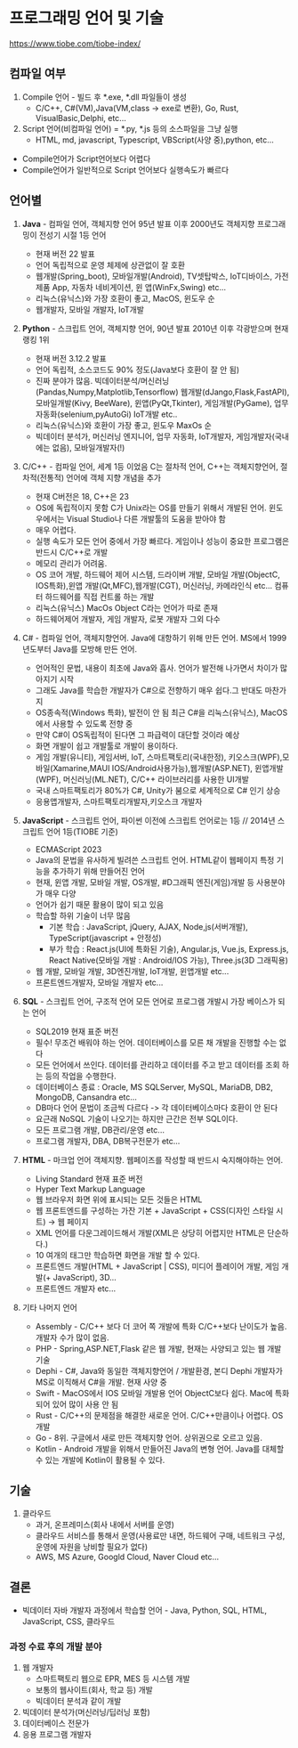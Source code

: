 # 프로그래밍 언어 및 기술
https://www.tiobe.com/tiobe-index/

## 컴파일 여부
1.  Compile 언어 - 빌드 후 *.exe, *.dll 파일들이 생성
    - C/C++, C#(VM),Java(VM,class -> exe로 변환), Go, Rust, VisualBasic,Delphi, etc...
2. Script 언어(비컴파일 언어) = *.py, *.js 등의 소스파일을 그냥 실행
    - HTML, md, javascript, Typescript, VBScript(사양 중),python, etc...

- Compile언어가 Script언어보다 어렵다
- Compile언어가 일반적으로 Script 언어보다 실행속도가 빠르다

## 언어별
1. **Java** - 컴파일 언어, 객체지향 언어 95년 발표 이후 2000년도 객체지향 프로그래밍이 전성기 시절 1등 언어
    - 현재 버전 22 발표
    - 언어 독립적으로 운영 체제에 상관없이 잘 호환
    - 웹개발(Spring_boot), 모바일개발(Android), TV셋탑박스, IoT디바이스, 가전 제품 App, 자동차 네비게이션, 윈 앱(WinFx,Swing) etc...
    - 리눅스(유닉스)와 가장 호환이 좋고, MacOS, 윈도우 순
    - 웹개발자, 모바일 개발자, IoT개발

2. **Python** - 스크립트 언어, 객체지향 언어, 90년 발표 2010년 이후 각광받으며 현재 랭킹 1위
    - 현재 버전 3.12.2 발표
    - 언어 독립적, 소스코드도 90% 정도(Java보다 호환이 잘 안 됨)
    - 진짜 분야가 많음. 빅데이터분석/머신러닝(Pandas,Numpy,Matplotlib,Tensorflow) 웹개발(dJango,Flask,FastAPI), 모바일개발(Kivy, BeeWare), 윈앱(PyQt,Tkinter), 게임개발(PyGame), 업무자동화(selenium,pyAutoGi)
    IoT개발 etc..
    - 리눅스(유닉스)와 호환이 가장 좋고, 윈도우 MaxOs 순
    - 빅데이터 분석가, 머신러닝 엔지니어, 업무 자동화, IoT개발자, 게임개발자(국내에는 없음), 모바일개발자(!)

3. C/C++ - 컴파일 언어, 세계 1등 이었음 C는 절차적 언어, C++는 객체지향언어, 절차적(전통적) 언어에 객체 지향 개념을 추가
    - 현재 C버전은 18, C++은 23
    - OS에 독립적이지 못함 C가 Unix라는 OS를 만들기 위해서 개발된 언어. 윈도우에서는 Visual Studio나 다른 개발툴의 도움을 받아야 함
    - 매우 어렵다.
    - 실행 속도가 모든 언어 중에서 가장 빠르다. 게임이나 성능이 중요한 프로그램은 반드시 C/C++로 개발
    - 메모리 관리가 어려움.
    - OS 코어 개발, 하드웨어 제어 시스템, 드라이버 개발, 모바일 개발(ObjectC, IOS특화),윈앱 개발(Qt,MFC),웹개발(CGT), 머신러닝, 카메라인식 etc... 컴퓨터 하드웨어를 직접 컨트롤 하는 개발
    - 리눅스(유닉스) MacOs Object C라는 언어가 따로 존재
    - 하드웨어제어 개발자, 게임 개발자, 로봇 개발자 그외 다수

4. C# - 컴파일 언어, 객체지향언어. Java에 대항하기 위해 만든 언어. MS에서 1999년도부터 Java를 모방해 만든 언어.
    - 언어적인 문법, 내용이 최초에 Java와 흡사. 언어가 발전해 나가면서 차이가 많아지기 시작
    - 그래도 Java를 학습한 개발자가 C#으로 전향하기 매우 쉽다.그 반대도 마찬가지
    - OS종속적(Windows 특화), 발전이 안 됨 최근 C#을 리눅스(유닉스), MacOS에서 사용할 수 있도록 전향 중
    - 만약 C#이 OS독립적이 된다면 그 파급력이 대단할 것이라 예상
    - 화면 개발이 쉽고 개발툴로 개발이 용이하다.
    - 게임 개발(유니티), 게임서버, IoT, 스마트팩토리(국내한정), 키오스크(WPF),모바일(Xamarine,MAUI IOS/Android사용가능),웹개발(ASP.NET), 윈앱개발(WPF), 머신러닝(ML.NET), C/C++ 라이브러리를 사용한 UI개발
    - 국내 스마트팩토리가 80%가 C#, Unity가 붐으로 세계적으로 C# 인기 상승
    - 응용앱개발자, 스마트팩토리개발자,키오스크 개발자

5. **JavaScript** - 스크립트 언어, 파이썬 이전에 스크립트 언어로는 1등 // 2014년 스크립트 언어 1등(TIOBE 기준)
    - ECMAScript 2023
    - Java의 문법을 유사하게 빌려쓴 스크립트 언어. HTML같이 웹페이지 특정 기능을 추가하기 위해 만들어진 언어
    - 현재, 윈앱 개발, 모바일 개발, OS개발, #D그래픽 엔진(게임)개발 등 사용분야가 매우 다양
    - 언어가 쉽기 때문 활용이 많이 되고 있음
    - 학습할 하위 기술이 너무 많음
        - 기본 학습 : JavaScript, jQuery, AJAX, Node,js(서버개발), TypeScript(javascript + 안정성)
        - 부가 학습 : React.js(UI에 특화된 기술), Angular.js, Vue.js, Express.js, React Native(모바일 개발 : Android/IOS 가능), Three.js(3D 그래픽용)
    - 웹 개발, 모바일 개발, 3D엔진개발, IoT개발, 윈앱개발 etc...
    - 프론트엔드개발자, 모바일 개발자 etc...

6. **SQL** - 스크립트 언어, 구조적 언어 모든 언어로 프로그램 개발시 가장 베이스가 되는 언어
    - SQL2019 현재 표준 버전
    - 필수! 무조건 배워야 하는 언어. 데이터베이스를 모른 채 개발을 진행할 수는 없다
    - 모든 언어에서 쓰인다. 데이터를 관리하고 데이터를 주고 받고 데이터를 조회 하는 등의 작업을 수행한다.
    - 데이터베이스 종료 : Oracle, MS SQLServer, MySQL, MariaDB, DB2, MongoDB, Cansandra etc...
    - DB마다 언어 문법이 조금씩 다르다 -> 각 데이터베이스마다 호환이 안 된다
    - 요근래 NoSQL 기술이 나오기는 하지만 근간은 전부 SQL이다.
    - 모든 프로그램 개발, DB관리/운영 etc...
    - 프로그램 개발자, DBA, DB복구전문가 etc...

7. **HTML** - 마크업 언어 객체지향. 웹페이즈를 작성할 때 반드시 숙지해야하는 언어.
    - Living Standard 현재 표준 버전
    - Hyper Text Markup Language
    - 웹 브라우저 화면 위에 표시되는 모든 것들은 HTML
    - 웹 프론트엔드를 구성하는 가잔 기본 + JavaScript + CSS(디자인 스타일 시트) -> 웹 페이지
    - XML 언어를 다운그레이드해서 개발(XML은 상당히 어렵지만 HTML은 단순하다.)
    - 10 여개의 태그만 학습하면 화면을 개발 할 수 있다.
    - 프론트엔드 개발(HTML + JavaScript | CSS), 미디어 플레이어 개발, 게임 개발(+ JavaScript), 3D...
    - 프론트엔드 개발자 etc...

8. 기타 나머지 언어
    - Assembly - C/C++ 보다 더 코어 쪽 개발에 특화 C/C++보다 난이도가 높음. 개발자 수가 많이 없음.
    - PHP - Spring,ASP.NET,Flask 같은 웹 개발, 현재는 사양되고 있는 웹 개발 기술
    - Dephi - C#, Java와 동일한 객체지향언어 / 개발환경, 본디 Dephi 개발자가 MS로 이직해서 C#을 개발. 현재 사양 중
    - Swift - MacOS에서 IOS 모바일 개발용 언어 ObjectC보다 쉽다. Mac에 특화되어 있어 많이 사용 안 됨
    - Rust - C/C++의 문제점을 해결한 새로운 언어. C/C++만큼이나 어렵다. OS개발
    - Go - 8위. 구글에서 새로 만든 객체지향 언어. 상위권으로 오르고 있음.
    - Kotlin - Android 개발을 위해서 만들어진 Java의 변형 언어. Java를 대체할 수 있는 개발에 Kotlin이 활용될 수 있다.

## 기술
1. 클라우드
    - 과거, 온프레미스(회사 내에서 서버를 운영)
    - 클라우드 서비스를 통해서 운영(사용료만 내면, 하드웨어 구매, 네트워크 구성, 운영에 자원을 낭비할 필요가 없다)
    - AWS, MS Azure, Googld Cloud, Naver Cloud etc...

## 결론
- 빅데이터 자바 개발자 과정에서 학습할 언어 - Java, Python, SQL, HTML, JavaScript, CSS, 클라우드

### 과정 수료 후의 개발 분야
1. 웹 개발자
    - 스마트팩토리 웹으로 EPR, MES 등 시스템 개발
    - 보통의 웹사이트(회사, 학교 등) 개발
    - 빅데이터 분석과 같이 개발
2. 빅데이터 분석가(머신러닝/딥러닝 포함)
3. 데이터베이스 전문가
4. 응용 프로그램 개발자